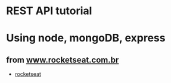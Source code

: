 # REST API tutorial 

# Using node, mongoDB, express 

## from www.rocketseat.com.br

* [rocketseat](www.rocketseat.com.br)